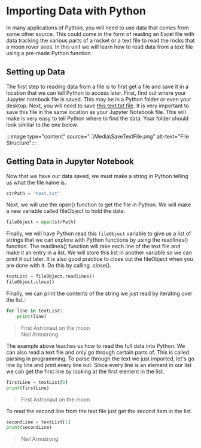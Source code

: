 # Importing Data with Python

In many applications of Python, you will need to use data that comes from some other source. This could come in the form of reading an Excel file with data tracking the various parts of a rocket or a text file to read the rocks that a moon rover sees. In this unit we will learn how to read data from a text file using a pre-made Python function.

## Setting up Data

The first step to reading data from a file is to first get a file and save it in a location that we can tell Python to access later. First, find out where your Jupyter notebook file is saved. This may be in a Python folder or even your desktop. Next, you will need to save [this text.txt file](..\Media\text.txt). It is very important to save this file in the same location as your Jupyter Notebook file. This will make is very easy to tell Python where to find the data. Your folder should look similar to the one below.

:::image type="content" source="..\Media\SaveTextFile.png" alt-text="File Structure":::

## Getting Data in Jupyter Notebook

Now that we have our data saved, we must make a string in Python telling us what the file name is.

```python
strPath = "text.txt"
```

Next, we will use the open() function to get the file in Python. We will make a new variable called fileObject to hold the data.

```python
fileObject = open(strPath)
```

Finally, we will have Python read this `fileObject` variable to give us a list of strings that we can explore with Python functions by using the readlines() function. The readlines() function will take each line of the text file and make it an entry in a list. We will store this list in another variable so we can print it out later. It is also good practice to close out the fileObject when you are done with it. Do this by calling .close().

```python
textList = fileObject.readlines()
fileObject.close()
```

Finally, we can print the contents of the string we just read by iterating over the list.:

```python
for line in textList:
    print(line)
```

>First Astronaut on the moon  
>Neil Armstrong

The example above teaches us how to read the full data into Python. We can also read a text file and only go through certain parts of. This is called parsing in programming. To parse through the text we just imported, let's go line by line and print every line out. Since every line is an element in our list we can get the first line by looking at the first element in the list.

```python
firstLine = textList[0]
print(firstLine)
```

>First Astronaut on the moon

To read the second line from the text file just get the second item in the list.

```python
secondLine = textList[1]
print(secondLine)
```

>Neil Armstrong
